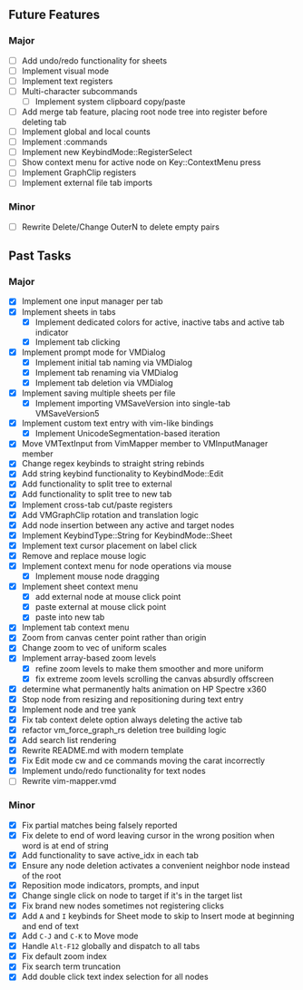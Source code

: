 ## Future Features
### Major
- [ ] Add undo/redo functionality for sheets
- [ ] Implement visual mode
- [ ] Implement text registers
- [ ] Multi-character subcommands
    - [ ] Implement system clipboard copy/paste
- [ ] Add merge tab feature, placing root node tree into register before deleting tab
- [ ] Implement global and local counts
- [ ] Implement :commands
- [ ] Implement new KeybindMode::RegisterSelect
- [ ] Show context menu for active node on Key::ContextMenu press
- [ ] Implement GraphClip registers
- [ ] Implement external file tab imports

### Minor
- [ ] Rewrite Delete/Change OuterN to delete empty pairs

## Past Tasks
### Major
- [x] Implement one input manager per tab
- [x] Implement sheets in tabs
    - [x] Implement dedicated colors for active, inactive tabs and active tab indicator
    - [x] Implement tab clicking
- [x] Implement prompt mode for VMDialog
    - [x] Implement initial tab naming via VMDialog
    - [x] Implement tab renaming via VMDialog
    - [x] Implement tab deletion via VMDialog
- [x] Implement saving multiple sheets per file
    - [x] Implement importing VMSaveVersion into single-tab VMSaveVersion5
- [x] Implement custom text entry with vim-like bindings
    - [x] Implement UnicodeSegmentation-based iteration
- [x] Move VMTextInput from VimMapper member to VMInputManager member
- [x] Change regex keybinds to straight string rebinds
- [x] Add string keybind functionality to KeybindMode::Edit
- [x] Add functionality to split tree to external
- [x] Add functionality to split tree to new tab
- [x] Implement cross-tab cut/paste registers 
- [x] Add VMGraphClip rotation and translation logic
- [x] Add node insertion between any active and target nodes
- [x] Implement KeybindType::String for KeybindMode::Sheet
- [x] Implement text cursor placement on label click
- [x] Remove and replace mouse logic
- [x] Implement context menu for node operations via mouse
    - [x] Implement mouse node dragging
- [x] Implement sheet context menu
    - [x] add external node at mouse click point
    - [x] paste external at mouse click point
    - [x] paste into new tab
- [x] Implement tab context menu
- [x] Zoom from canvas center point rather than origin
- [x] Change zoom to vec of uniform scales
- [x] Implement array-based zoom levels
    - [x] refine zoom levels to make them smoother and more uniform
    - [x] fix extreme zoom levels scrolling the canvas absurdly offscreen
- [x] determine what permanently halts animation on HP Spectre x360
- [x] Stop node from resizing and repositioning during text entry
- [x] Implement node and tree yank
- [x] Fix tab context delete option always deleting the active tab
- [x] refactor vm_force_graph_rs deletion tree building logic
- [x] Add search list rendering
- [x] Rewrite README.md with modern template
- [x] Fix Edit mode cw and ce commands moving the carat incorrectly
- [x] Implement undo/redo functionality for text nodes
- [ ] Rewrite vim-mapper.vmd

### Minor
- [x] Fix partial matches being falsely reported
- [x] Fix delete to end of word leaving cursor in the wrong position when word is at end of string
- [x] Add functionality to save active_idx in each tab
- [x] Ensure any node deletion activates a convenient neighbor node instead of the root
- [x] Reposition mode indicators, prompts, and input
- [x] Change single click on node to target if it's in the target list
- [x] Fix brand new nodes sometimes not registering clicks
- [x] Add `A` and `I` keybinds for Sheet mode to skip to Insert mode at beginning and end of text
- [x] Add `C-J` and `C-K` to Move mode
- [x] Handle `Alt-F12` globally and dispatch to all tabs
- [x] Fix default zoom index
- [x] Fix search term truncation
- [x] Add double click text index selection for all nodes